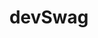 ---
title: "devSwag"
title_fr: "devSwag FR"
order: 1
description: "A redesign contribution I did during the Hacktoberfest 2019 for the devSwag open source project on GitHub"
description_fr: "Une contribution que j'ai réalisé durant le Hacktoberfest 2019 pour le projet open source devSwag sur GitHub"
featuredImage: ../images/dev-swag.png
url: "https://devswag.io"
tags: ["redesign", "html", "scss", "gulp", "git"]
tags_fr: ["redesign", "html", "scss", "gulp", "git"]
---